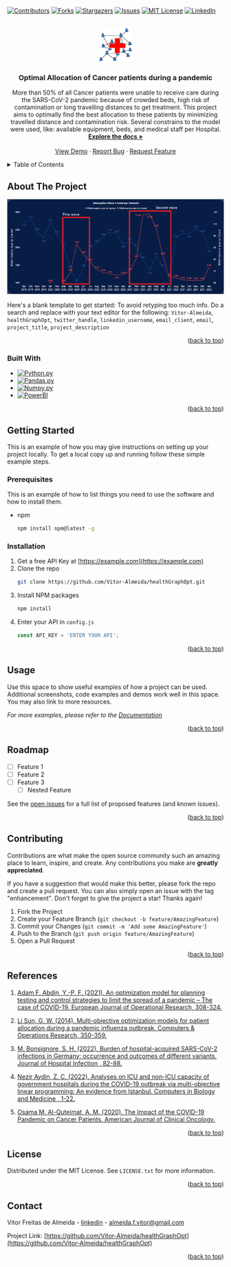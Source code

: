 <!-- Improved compatibility of back to top link: See: https://github.com/othneildrew/Best-README-Template/pull/73 -->
<a name="readme-top"></a>
<!--
*** Thanks for checking out the Best-README-Template. If you have a suggestion
*** that would make this better, please fork the repo and create a pull request
*** or simply open an issue with the tag "enhancement".
*** Don't forget to give the project a star!
*** Thanks again! Now go create something AMAZING! :D
-->

<!-- PROJECT SHIELDS -->
<!--
*** I'm using markdown "reference style" links for readability.
*** Reference links are enclosed in brackets [ ] instead of parentheses ( ).
*** See the bottom of this document for the declaration of the reference variables
*** for contributors-url, forks-url, etc. This is an optional, concise syntax you may use.
*** https://www.markdownguide.org/basic-syntax/#reference-style-links
-->
[![Contributors][contributors-shield]][contributors-url]
[![Forks][forks-shield]][forks-url]
[![Stargazers][stars-shield]][stars-url]
[![Issues][issues-shield]][issues-url]
[![MIT License][license-shield]][license-url]
[![LinkedIn][linkedin-shield]][linkedin-url]

<!-- PROJECT LOGO -->
<br />
<div align="center">
  <a href="https://github.com/Vitor-Almeida/healthGraphOpt">
    <img src="docs/logo.png" alt="Logo" width="80" height="80">
  </a>

<h3 align="center">Optimal Allocation of Cancer patients during a pandemic</h3>

  <p align="center">
    More than 50% of all Cancer patients were unable to receive care during the SARS-CoV-2 pandemic because of crowded beds, high risk of contamination or long travelling distances to get treatment. This project aims to optimally find the best allocation to these patients by minimizing travelled distance and contamination risk. Several constrains to the model were used, like: available equipment, beds, and medical staff per Hospital. 
    <br />
    <a href="https://github.com/Vitor-Almeida/healthGraphOpt"><strong>Explore the docs »</strong></a>
    <br />
    <br />
    <a href="https://github.com/Vitor-Almeida/healthGraphOpt">View Demo</a>
    ·
    <a href="https://github.com/Vitor-Almeida/healthGraphOpt/issues">Report Bug</a>
    ·
    <a href="https://github.com/Vitor-Almeida/healthGraphOpt/issues">Request Feature</a>
  </p>
</div>



<!-- TABLE OF CONTENTS -->
<details>
  <summary>Table of Contents</summary>
  <ol>
    <li>
      <a href="#about-the-project">About The Project</a>
      <ul>
        <li><a href="#built-with">Built With</a></li>
      </ul>
    </li>
    <li>
      <a href="#getting-started">Getting Started</a>
      <ul>
        <li><a href="#prerequisites">Prerequisites</a></li>
        <li><a href="#installation">Installation</a></li>
      </ul>
    </li>
    <li><a href="#usage">Usage</a></li>
    <li><a href="#roadmap">Roadmap</a></li>
    <li><a href="#contributing">Contributing</a></li>
    <li><a href="#license">License</a></li>
    <li><a href="#contact">Contact</a></li>
    <li><a href="#acknowledgments">Acknowledgments</a></li>
  </ol>
</details>



<!-- ABOUT THE PROJECT -->
## About The Project

[![Product Name Screen Shot][product-screenshot]](https://example.com)

Here's a blank template to get started: To avoid retyping too much info. Do a search and replace with your text editor for the following: `Vitor-Almeida`, `healthGraphOpt`, `twitter_handle`, `linkedin_username`, `email_client`, `email`, `project_title`, `project_description`

<p align="right">(<a href="#readme-top">back to top</a>)</p>

### Built With

* [![Python.py][Python.py]][Python-url]
* [![Pandas.py][Pandas.py]][Pandas-url]
* [![Numpy.py][Numpy.py]][Numpy-url]
* [![PowerBI][PowerBI]][PowerBI-url]

<p align="right">(<a href="#readme-top">back to top</a>)</p>

<!-- GETTING STARTED -->
## Getting Started

This is an example of how you may give instructions on setting up your project locally.
To get a local copy up and running follow these simple example steps.

### Prerequisites

This is an example of how to list things you need to use the software and how to install them.
* npm
  ```sh
  npm install npm@latest -g
  ```

### Installation

1. Get a free API Key at [https://example.com](https://example.com)
2. Clone the repo
   ```sh
   git clone https://github.com/Vitor-Almeida/healthGraphOpt.git
   ```
3. Install NPM packages
   ```sh
   npm install
   ```
4. Enter your API in `config.js`
   ```js
   const API_KEY = 'ENTER YOUR API';
   ```

<p align="right">(<a href="#readme-top">back to top</a>)</p>

<!-- USAGE EXAMPLES -->
## Usage

Use this space to show useful examples of how a project can be used. Additional screenshots, code examples and demos work well in this space. You may also link to more resources.

_For more examples, please refer to the [Documentation](https://example.com)_

<p align="right">(<a href="#readme-top">back to top</a>)</p>

<!-- ROADMAP -->
## Roadmap

- [ ] Feature 1
- [ ] Feature 2
- [ ] Feature 3
    - [ ] Nested Feature

See the [open issues](https://github.com/Vitor-Almeida/healthGraphOpt/issues) for a full list of proposed features (and known issues).

<p align="right">(<a href="#readme-top">back to top</a>)</p>

<!-- CONTRIBUTING -->
## Contributing

Contributions are what make the open source community such an amazing place to learn, inspire, and create. Any contributions you make are **greatly appreciated**.

If you have a suggestion that would make this better, please fork the repo and create a pull request. You can also simply open an issue with the tag "enhancement".
Don't forget to give the project a star! Thanks again!

1. Fork the Project
2. Create your Feature Branch (`git checkout -b feature/AmazingFeature`)
3. Commit your Changes (`git commit -m 'Add some AmazingFeature'`)
4. Push to the Branch (`git push origin feature/AmazingFeature`)
5. Open a Pull Request

<p align="right">(<a href="#readme-top">back to top</a>)</p>

<!-- REFERENCES -->
## References

1. [Adam F. Abdin, Y.-P. F. (2021). An optimization model for planning testing and control strategies to limit the spread of a pandemic – The case of COVID-19. European Journal of Operational Research, 308-324.](https://www.ncbi.nlm.nih.gov/pmc/articles/PMC8614228/)

2. [Li Sun, G. W. (2014). Multi-objective optimization models for patient allocation during a pandemic influenza outbreak. Computers & Operations Research, 350-359.](https://www.sciencedirect.com/science/article/abs/pii/S0305054813003468)

3. [M. Bonsignore, S. H. (2022). Burden of hospital-acquired SARS-CoV-2 infections in Germany: occurrence and outcomes of different variants. Journal of Hospital Infection , 82-88.](https://www.sciencedirect.com/science/article/pii/S0195670122002584)

4. [Nezir Aydin, Z. C. (2022). Analyses on ICU and non-ICU capacity of government hospitals during the COVID-19 outbreak via multi-objective linear programming: An evidence from Istanbul. Computers in Biology and Medicine , 1-22.](https://pubmed.ncbi.nlm.nih.gov/35569338/)

5. [Osama M. Al-Quteimat, A. M. (2020). The Impact of the COVID-19 Pandemic on Cancer Patients. American Journal of Clinical Oncology.](https://pubmed.ncbi.nlm.nih.gov/32304435/)

<p align="right">(<a href="#readme-top">back to top</a>)</p>

<!-- LICENSE -->
## License

Distributed under the MIT License. See `LICENSE.txt` for more information.

<p align="right">(<a href="#readme-top">back to top</a>)</p>

<!-- CONTACT -->
## Contact

Vitor Freitas de Almeida - [linkedin](https://www.linkedin.com/in/vitorfalmeida/) - almeida.f.vitor@gmail.com

Project Link: [https://github.com/Vitor-Almeida/healthGraphOpt](https://github.com/Vitor-Almeida/healthGraphOpt)

<p align="right">(<a href="#readme-top">back to top</a>)</p>

<!-- MARKDOWN LINKS & IMAGES -->
<!-- https://www.markdownguide.org/basic-syntax/#reference-style-links -->
[contributors-shield]: https://img.shields.io/github/contributors/Vitor-Almeida/healthGraphOpt.svg?style=for-the-badge
[contributors-url]: https://github.com/Vitor-Almeida/healthGraphOpt/graphs/contributors
[forks-shield]: https://img.shields.io/github/forks/Vitor-Almeida/healthGraphOpt.svg?style=for-the-badge
[forks-url]: https://github.com/Vitor-Almeida/healthGraphOpt/network/members
[stars-shield]: https://img.shields.io/github/stars/Vitor-Almeida/healthGraphOpt.svg?style=for-the-badge
[stars-url]: https://github.com/Vitor-Almeida/healthGraphOpt/stargazers
[issues-shield]: https://img.shields.io/github/issues/Vitor-Almeida/healthGraphOpt.svg?style=for-the-badge
[issues-url]: https://github.com/Vitor-Almeida/healthGraphOpt/issues
[license-shield]: https://img.shields.io/github/license/Vitor-Almeida/healthGraphOpt.svg?style=for-the-badge
[license-url]: https://github.com/Vitor-Almeida/healthGraphOpt/blob/master/LICENSE.txt
[linkedin-shield]: https://img.shields.io/badge/-LinkedIn-black.svg?style=for-the-badge&logo=linkedin&colorB=555
[linkedin-url]: https://linkedin.com/in/vitorfalmeida
[product-screenshot]: docs/screenshot.png
[Next.js]: https://img.shields.io/badge/next.js-000000?style=for-the-badge&logo=nextdotjs&logoColor=white

[Python.py]:https://img.shields.io/badge/python-3670A0?style=for-the-badge&logo=python&logoColor=ffdd54
[python-url]:https://www.python.org/
[Pandas.py]:https://img.shields.io/badge/pandas-%23150458.svg?style=for-the-badge&logo=pandas&logoColor=white
[Pandas-url]:https://pandas.pydata.org/
[Numpy.py]:https://img.shields.io/badge/numpy-%23013243.svg?style=for-the-badge&logo=numpy&logoColor=white
[Numpy-url]:https://numpy.org/
[PowerBI]:https://img.shields.io/badge/power_bi-F2C811?style=for-the-badge&logo=powerbi&logoColor=black
[PowerBI-url]:https://powerbi.microsoft.com/pt-br/

[Next-url]: https://nextjs.org/
[React.js]: https://img.shields.io/badge/React-20232A?style=for-the-badge&logo=react&logoColor=61DAFB
[React-url]: https://reactjs.org/
[Vue.js]: https://img.shields.io/badge/Vue.js-35495E?style=for-the-badge&logo=vuedotjs&logoColor=4FC08D
[Vue-url]: https://vuejs.org/
[Angular.io]: https://img.shields.io/badge/Angular-DD0031?style=for-the-badge&logo=angular&logoColor=white
[Angular-url]: https://angular.io/
[Svelte.dev]: https://img.shields.io/badge/Svelte-4A4A55?style=for-the-badge&logo=svelte&logoColor=FF3E00
[Svelte-url]: https://svelte.dev/
[Laravel.com]: https://img.shields.io/badge/Laravel-FF2D20?style=for-the-badge&logo=laravel&logoColor=white
[Laravel-url]: https://laravel.com
[Bootstrap.com]: https://img.shields.io/badge/Bootstrap-563D7C?style=for-the-badge&logo=bootstrap&logoColor=white
[Bootstrap-url]: https://getbootstrap.com
[JQuery.com]: https://img.shields.io/badge/jQuery-0769AD?style=for-the-badge&logo=jquery&logoColor=white
[JQuery-url]: https://jquery.com 

